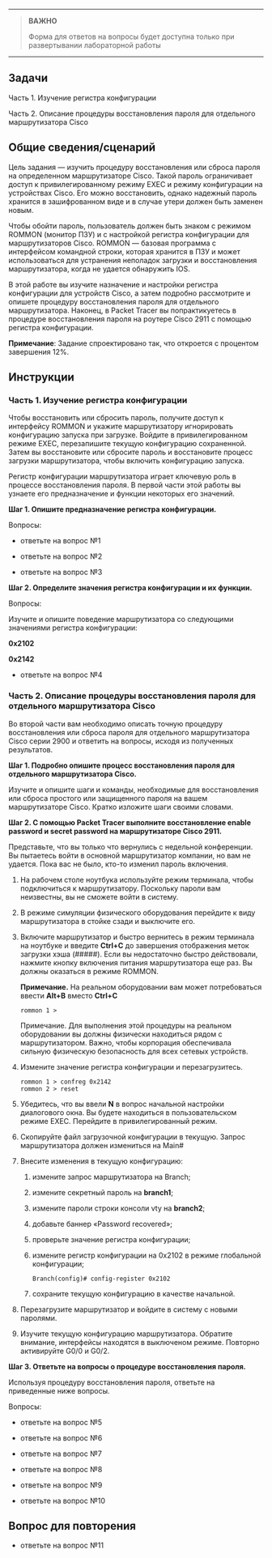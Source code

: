 
---

> **ВАЖНО**
> 
> Форма для ответов на вопросы будет доступна только при развертывании лабораторной работы 

---

## Задачи

Часть 1. Изучение регистра конфигурации

Часть 2. Описание процедуры восстановления пароля для отдельного маршрутизатора Cisco

## Общие сведения/сценарий

Цель задания — изучить процедуру восстановления или сброса пароля на определенном маршрутизаторе Cisco. Такой пароль ограничивает доступ к привилегированному режиму EXEC и режиму конфигурации на устройствах Cisco. Его можно восстановить, однако надежный пароль хранится в зашифрованном виде и в случае утери должен быть заменен новым.

Чтобы обойти пароль, пользователь должен быть знаком с режимом ROMMON (монитор ПЗУ) и с настройкой регистра конфигурации для маршрутизаторов Cisco. ROMMON — базовая программа с интерфейсом командной строки, которая хранится в ПЗУ и может использоваться для устранения неполадок загрузки и восстановления маршрутизатора, когда не удается обнаружить IOS.

В этой работе вы изучите назначение и настройки регистра конфигурации для устройств Cisco, а затем подробно рассмотрите и опишете процедуру восстановления пароля для отдельного маршрутизатора. Наконец, в Packet Tracer вы попрактикуетесь в процедуре восстановления пароля на роутере Cisco 2911 с помощью регистра конфигурации.

**Примечание**: Задание спроектировано так, что откроется с процентом завершения 12%.

## Инструкции

### Часть 1. Изучение регистра конфигурации

Чтобы восстановить или сбросить пароль, получите доступ к интерфейсу ROMMON и укажите маршрутизатору игнорировать конфигурацию запуска при загрузке. Войдите в привилегированном режиме EXEC, перезапишите текущую конфигурацию сохраненной. Затем вы восстановите или сбросите пароль и восстановите процесс загрузки маршрутизатора, чтобы включить конфигурацию запуска.

Регистр конфигурации маршрутизатора играет ключевую роль в процессе восстановления пароля. В первой части этой работы вы узнаете его предназначение и функции некоторых его значений.

**Шаг 1. Опишите предназначение регистра конфигурации.**

Вопросы:

- ответьте на вопрос №1

- ответьте на вопрос №2

- ответьте на вопрос №3

**Шаг 2. Определите значения регистра конфигурации и их функции.**

Вопросы:

Изучите и опишите поведение маршрутизатора со следующими значениями регистра конфигурации:

**0x2102**

**0x2142**

- ответьте на вопрос №4

### Часть 2. Описание процедуры восстановления пароля для отдельного маршрутизатора Cisco

Во второй части вам необходимо описать точную процедуру восстановления или сброса пароля для отдельного маршрутизатора Cisco серии 2900 и ответить на вопросы, исходя из полученных результатов.

**Шаг 1. Подробно опишите процесс восстановления пароля для отдельного маршрутизатора Cisco.**

Изучите и опишите шаги и команды, необходимые для восстановления или сброса простого или защищенного пароля на вашем маршрутизаторе Cisco. Кратко изложите шаги своими словами.

**Шаг 2. С помощью Packet Tracer выполните восстановление enable password и secret password на маршрутизаторе Cisco 2911.**

Представьте, что вы только что вернулись с недельной конференции. Вы пытаетесь войти в основной маршрутизатор компании, но вам не удается. Пока вас не было, кто-то изменил пароль включения. 

1.  На рабочем столе ноутбука используйте режим терминала, чтобы подключиться к маршрутизатору. Поскольку пароли вам неизвестны, вы не сможете войти в систему.

2.  В режиме симуляции физического оборудования перейдите к виду маршрутизатора в стойке сзади и выключите его.

3.  Включите маршрутизатор и быстро вернитесь в режим терминала на ноутбуке и введите **Ctrl+C** до завершения отображения меток загрузки хэша (#####). Если вы недостаточно быстро действовали, нажмите кнопку включения питания маршрутизатора еще раз. Вы должны оказаться в режиме ROMMON.

    **Примечание.** На реальном оборудовании вам может потребоваться ввести **Alt+B** вместо **Ctrl+C**

    ```
    rommon 1 >
    ```

    Примечание. Для выполнения этой процедуры на реальном оборудовании вы должны физически находиться рядом с маршрутизатором. Важно, чтобы корпорация обеспечивала сильную физическую безопасность для всех сетевых устройств.

4.  Измените значение регистра конфигурации и перезагрузитесь.

    ```
    rommon 1 > confreg 0x2142
    rommon 2 > reset
    ```

5.  Убедитесь, что вы ввели **N** в вопрос начальной настройки диалогового окна. Вы будете находиться в пользовательском режиме EXEC. Перейдите в привилегированный режим.

6.  Скопируйте файл загрузочной конфигурации в текущую. Запрос маршрутизатора должен измениться на Main#

7.  Внесите изменения в текущую конфигурацию:

    1.  измените запрос маршрутизатора на Branch;

    2.  измените секретный пароль на **branch1**;

    3.  измените пароли строки консоли vty на **branch2**;

    4.  добавьте баннер «Password recovered»;

    5.  проверьте значение регистра конфигурации;

    6.  измените регистр конфигурации на 0x2102 в режиме глобальной конфигурации;

        ```
        Branch(config)# config-register 0x2102
        ```

    7.  сохраните текущую конфигурацию в качестве начальной.

8.  Перезагрузите маршрутизатор и войдите в систему с новыми паролями.

9.  Изучите текущую конфигурацию маршрутизатора. Обратите внимание, интерфейсы находятся в выключеном режиме. Повторно активируйте G0/0 и G0/2.

**Шаг 3. Ответьте на вопросы о процедуре восстановления пароля.**

Используя процедуру восстановления пароля, ответьте на приведенные ниже вопросы.

Вопросы:

- ответьте на вопрос №5

- ответьте на вопрос №6

- ответьте на вопрос №7

- ответьте на вопрос №8

- ответьте на вопрос №9

- ответьте на вопрос №10

## Вопрос для повторения

- ответьте на вопрос №11

<!-- [Скачать файл Packet Tracer для локального запуска](./assets/10.6.13-lab.pka) -->

